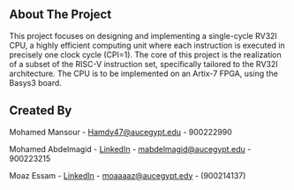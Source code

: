 <a name="readme-top"></a>



<!-- ABOUT THE PROJECT -->


## About The Project

This project focuses on designing and implementing a single-cycle RV32I CPU, a highly efficient computing unit where each instruction is executed in precisely one clock cycle (CPI=1). The core of this project is the realization of a subset of the RISC-V instruction set, specifically tailored to the RV32I architecture. The CPU is to be implemented on an Artix-7 FPGA, using the Basys3 board.




<!-- CONTACTS -->


## Created By

Mohamed Mansour - Hamdy47@aucegypt.edu - 900222990

Mohamed Abdelmagid - [LinkedIn](https://www.linkedin.com/in/mohamed-abdelmagid-3aab51195/) - mabdelmagid@aucegypt.edu - 900223215

Moaz Essam - [LinkedIn](https://www.linkedin.com/in/moaz-essam-hafez-464129236/) - moaaaaz@aucegypt.edy - (900214137)
